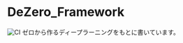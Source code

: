 # DeZero_Framework
![CI](https://github.com/nana0-0/DeZero_Framework/workflows/CI/badge.svg)
ゼロから作るディープラーニングをもとに書いています。
